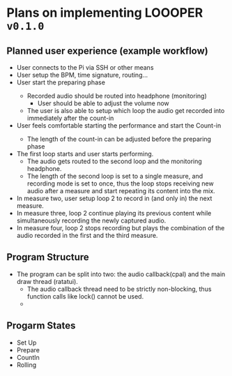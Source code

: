 # Plans on implementing LOOOPER `v0.1.0`

## Planned user experience (example workflow)

- User connects to the Pi via SSH or other means
- User setup the BPM, time signature, routing...
- <Space> User start the preparing phase
  - Recorded audio should be routed into headphone (monitoring)
    - User should be able to adjust the volume now
  - The user is also able to setup which loop the audio get recorded into immediately after the count-in
- <Space> User feels comfortable starting the performance and start the Count-in
  - The length of the count-in can be adjusted before the preparing phase
- The first loop starts and user starts performing.
  - The audio gets routed to the second loop and the monitoring headphone.
  - The length of the second loop is set to a single measure, and recording mode is set to once, thus the loop stops receiving new audio after a measure and start repeating its content into the mix.
- In measure two, user setup loop 2 to record in (and only in) the next measure.
- In measure three, loop 2 continue playing its previous content while simultaneously recording the newly captured audio.
- In measure four, loop 2 stops recording but plays the combination of the audio recorded in the first and the third measure.

## Program Structure

- The program can be split into two: the audio callback(cpal) and the main draw thread (ratatui).
  - The audio callback thread need to be strictly non-blocking, thus function calls like lock() cannot be used.
  - 

## Progarm States

- Set Up
- Prepare
- CountIn
- Rolling